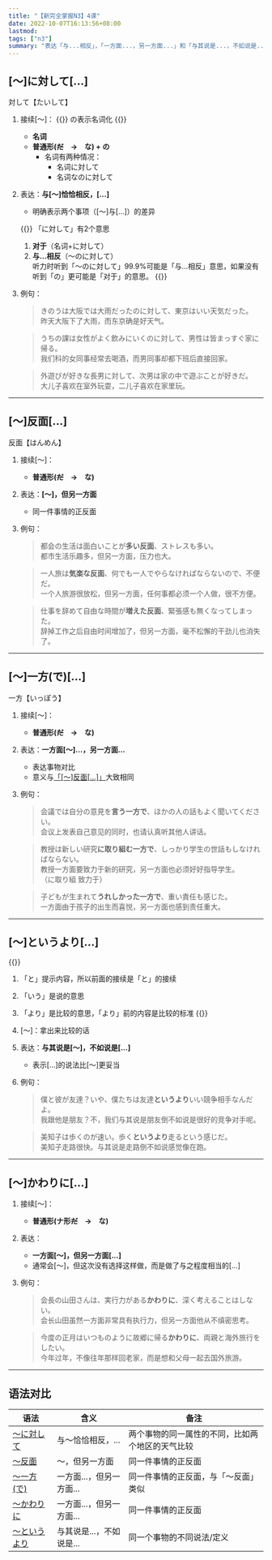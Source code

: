 ```yaml
---
title: "【新完全掌握N3】4课"
date: 2022-10-07T16:13:56+08:00
lastmod: 
tags: ["n3"]
summary: "表达「与...相反」，「一方面...，另一方面...」和「与其说是...，不如说是...」"
---
```


## [〜]に対して[...]
対して【たいして】
1. 接续[〜]：
{{<alert>}}
の表示名词化
{{</alert>}}
    - **名词**
    - **普通形(~~だ~~　→　な) + の**
        - 名词有两种情况：
            - 名词に対して
            - 名词なのに対して
2. 表达：**与[〜]恰恰相反，[...]**
    - 明确表示两个事项（[〜]与[...]）的差异

    {{<alert>}}
「に対して」有2个意思  
    1. **对于**（名词+に対して）  
    2. **与...相反**（〜のに対して）  
    听力时听到「〜のに対して」99.9%可能是「与...相反」意思，如果没有听到「の」更可能是「对于」的意思。
    {{</alert>}}

3. 例句：
    > きのうは大阪では大雨だったのに対して、東京はいい天気だった。  
    昨天大阪下了大雨，而东京确是好天气。

    > うちの課は女性がよく飲みにいくのに対して、男性は皆まっすぐ家に帰る。  
      我们科的女同事经常去喝酒，而男同事却都下班后直接回家。
    
    > 外遊びが好きな長男に対して、次男は家の中で遊ぶことが好きだ。  
      大儿子喜欢在室外玩耍，二儿子喜欢在家里玩。

---
## [〜]反面[...]
反面【はんめん】
1. 接续[〜]：
    - **普通形(~~だ~~　→　な)**
2. 表达：**[〜]，但另一方面**
    - 同一件事情的正反面
3. 例句：
    > 都会の生活は面白いことが**多い反面**、ストレスも多い。  
    都市生活乐趣多，但另一方面，压力也大。

    > 一人旅は**気楽な反面**、何でも一人でやらなければならないので、不便だ。  
      一个人旅游很放松，但另一方面，任何事都必须一个人做，很不方便。

    > 仕事を辞めて自由な時間が**増えた反面**、緊張感も無くなってしまった。  
      辞掉工作之后自由时间增加了，但另一方面，毫不松懈的干劲儿也消失了。

---
## [〜]一方(で)[...]
一方【いっぽう】
1. 接续[〜]：
    - **普通形(~~だ~~　→　な)**
2. 表达：**一方面[〜]...，另一方面...**
    - 表达事物对比
    - 意义与[「[〜]反面[...]」](/n3/4/#反面)大致相同
3. 例句：
    > 会議では自分の意見を**言う一方で**、ほかの人の話もよく聞いてください。  
     会议上发表自己意见的同时，也请认真听其他人讲话。

    > 教授は新しい研究**に取り組む一方で**、しっかり学生の世話もしなければならない。  
      教授一方面要致力于新的研究，另一方面也必须好好指导学生。  
      （に取り組 致力于）

    > 子どもが生まれて**うれしかった一方で**、重い責任も感じた。  
      一方面由于孩子的出生而喜悦，另一方面也感到责任重大。

---
## [〜]というより[...]
{{<alert>}}
1. 「と」提示内容，所以前面的接续是「と」的接续  
2. 「いう」是说的意思
3. 「より」是比较的意思，「より」前的内容是比较的标准
{{</alert>}}
1. [〜]：拿出来比较的话
2. 表达：**与其说是[～]，不如说是[...]**
    - 表示[...]的说法比[〜]更妥当
3. 例句：
    > 僕と彼が友達？いや、僕たちは友達**というより**いい競争相手なんだよ。  
    我跟他是朋友？不，我们与其说是朋友倒不如说是很好的竞争对手呢。

    > 美知子は歩くのが速い。歩く**というより**走るという感じだ。  
      美知子走路很快。与其说是走路倒不如说感觉像在跑。

---
## [〜]かわりに[...]
1. 接续[〜]：
    - **普通形(ナ形~~だ~~　→　な)**
2. 表达：
    - **一方面[〜]，但另一方面[...]**
    - 通常会[〜]，但这次没有选择这样做，而是做了与之程度相当的[...]
3. 例句：
    > 会長の山田さんは、実行力がある**かわりに**、深く考えることはしない。  
      会长山田虽然一方面非常具有执行力，但另一方面他从不缜密思考。

    > 今度の正月はいつものように故郷に帰る**かわりに**、両親と海外旅行をしたい。  
     今年过年，不像往年那样回老家，而是想和父母一起去国外旅游。



---
## 语法对比
| 语法 | 含义 | 备注 |
| --- | --- | --- |
| [〜に対して](/n3/4/#に対して) | 与〜恰恰相反，... | 两个事物的同一属性的不同，比如两个地区的天气比较 |
| [〜反面](/n3/4/#反面) | 〜，但另一方面 | 同一件事情的正反面 |
| [〜一方(で)](/n3/4/#一方で) | 一方面...，但另一方面... | 同一件事情的正反面，与「〜反面」类似 |
| [〜かわりに](/n3/4/#かわりに) | 一方面...，但另一方面... | 同一件事情的正反面 |
| [〜というより](/n3/4/#というより) | 与其说是...，不如说是... | 同一个事物的不同说法/定义 |